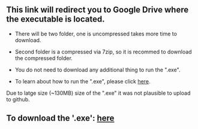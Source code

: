 ## This link will redirect you to Google Drive where the executable is located.
  
  -   There will be two folder, one is uncompressed takes more time to download.
  
  -  Second folder is a compressed via 7zip, so it is recommed to download the compressed folder.

  -  You do not need to download any additional thing to run the ".exe".

  -  To learn about how to run the ".exe", please click [here](https://github.com/ArdaCet/International_Space_Station/blob/main/Executable/Download_Instructions.md).
  
Due to latge size (~130MB) size of the ".exe" it was not plausible to upload to github.

## To download the '.exe': [here](https://drive.google.com/drive/folders/1DI43JTUtSl70duB2_Vt-QeZgjYCluHwT?usp=sharing)
